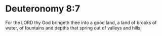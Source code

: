 # Deuteronomy 8:7

For the LORD thy God bringeth thee into a good land, a land of brooks of water, of fountains and depths that spring out of valleys and hills;